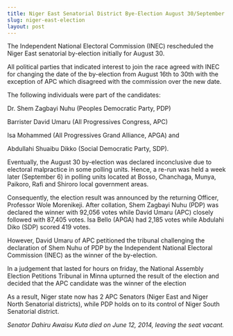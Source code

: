 ```yaml
---
title: Niger East Senatorial District Bye-Election August 30/September 6
slug: niger-east-election
layout: post
---
```


The Independent National Electoral Commission (INEC) rescheduled the Niger East senatorial by-election initially for August 30.

All political parties that indicated interest to join the race agreed with INEC for changing the date of the by-election from August 16th to 30th with the exception of APC which disagreed with the commission over the new date.

The following individuals were part of the candidates:

Dr. Shem Zagbayi Nuhu (Peoples Democratic Party, PDP)

Barrister David Umaru (All Progressives Congress, APC)

Isa Mohammed (All Progressives Grand Alliance, APGA) and

Abdullahi Shuaibu Dikko (Social Democratic Party, SDP).

Eventually, the August 30 by-election was declared inconclusive due to electoral malpractice in some polling units. Hence, a re-run was held a week later (September 6) in polling units located at Bosso, Chanchaga, Munya, Paikoro, Rafi and Shiroro local government areas. 

Consequently, the election result was announced by the returning Officer, Professor Wole Morenikeji.  After collation, Shem Zagbayi Nuhu (PDP) was declared the winner with 92,056 votes while David Umaru (APC) closely followed with 87,405 votes. Isa Bello (APGA) had 2,185 votes while Abdulahi Diko (SDP) scored 419 votes.

However, David Umaru of APC petitioned the tribunal challenging the declaration of Shem Nuhu of PDP by the Independent National Electoral Commission (INEC) as the winner of the by-election.

In a judgement that lasted for hours on friday, the National Assembly Election Petitions Tribunal in Minna upturned the result of the election and decided that the APC candidate was the winner of the election

As a result, Niger state now has 2 APC Senators (Niger East and Niger North Senatorial districts), while PDP holds on to its control of Niger South Senatorial district.

_Senator Dahiru Awaisu Kuta died on June 12, 2014, leaving the seat vacant._
